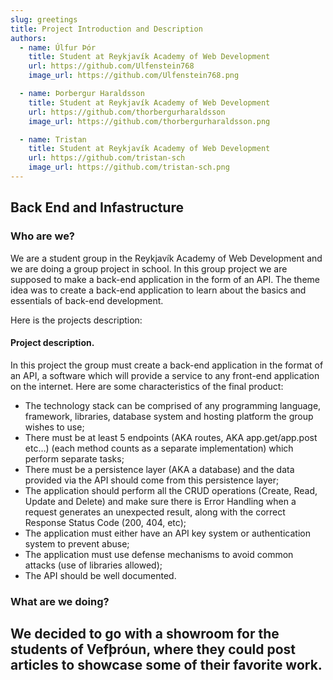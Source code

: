 ```yaml
---
slug: greetings
title: Project Introduction and Description
authors:
  - name: Úlfur Þór
    title: Student at Reykjavík Academy of Web Development
    url: https://github.com/Ulfenstein768
    image_url: https://github.com/Ulfenstein768.png

  - name: Þorbergur Haraldsson
    title: Student at Reykjavík Academy of Web Development
    url: https://github.com/thorbergurharaldsson
    image_url: https://github.com/thorbergurharaldsson.png

  - name: Tristan
    title: Student at Reykjavík Academy of Web Development
    url: https://github.com/tristan-sch
    image_url: https://github.com/tristan-sch.png
---
```



## Back End and Infastructure

### Who are we?
We are a student group in the Reykjavík Academy of Web Development and we are doing a group project in school. 
In this group project we are supposed to make a back-end application in the form of an API. The theme idea was to create a back-end application to learn about the basics and essentials of back-end development. 

Here is the projects description:

#### Project description.
In this project the group must create a back-end application in the format of an API, a software which will provide a service to any front-end application on the internet. Here are some characteristics of the final product:
- The technology stack can be comprised of any programming language, framework, libraries, database system and hosting platform the group wishes to use;
- There must be at least 5 endpoints (AKA routes, AKA app.get/app.post etc…) (each method counts as a separate implementation) which perform separate tasks;
- There must be a persistence layer (AKA a database) and the data provided via the API should come from this persistence layer;
- The application should perform all the CRUD operations (Create, Read, Update and Delete) and make sure there is Error Handling when a request generates an unexpected result, along with the correct Response Status Code (200, 404, etc);
- The application must either have an API key system or authentication system to prevent abuse;
- The application must use defense mechanisms to avoid common attacks (use of libraries allowed);
- The API should be well documented.
### What are we doing?
We decided to go with a showroom for the students of Vefþróun, where they could post articles to showcase some of their favorite work.
---



